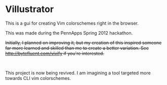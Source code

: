 Villustrator
============

This is a gui for creating Vim colorschemes right in the browser.

This was made during the PennApps Spring 2012 hackathon.

~~Initially, I planned on improving it, but my creation of this inspired
someone far more learned and skilled than me to create a better variation.
See http://bytefluent.com/vivify if you're interested.~~


<br>

This project is now being revived. I am imagining a tool targeted more towards CLI vim colorschemes.
